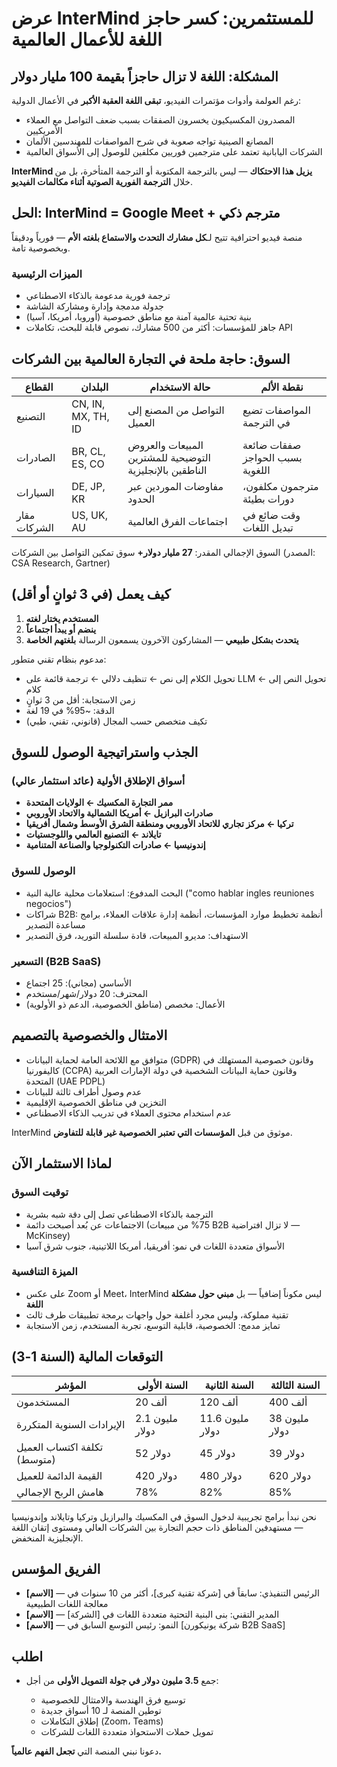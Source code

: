 # عرض InterMind للمستثمرين: كسر حاجز اللغة للأعمال العالمية <Badge type="warning" text="draft" />

## المشكلة: اللغة لا تزال حاجزاً بقيمة 100 مليار دولار

رغم العولمة وأدوات مؤتمرات الفيديو، **تبقى اللغة العقبة الأكبر** في الأعمال الدولية:

- المصدرون المكسيكيون يخسرون الصفقات بسبب ضعف التواصل مع العملاء الأمريكيين
- المصانع الصينية تواجه صعوبة في شرح المواصفات للمهندسين الألمان
- الشركات اليابانية تعتمد على مترجمين فوريين مكلفين للوصول إلى الأسواق العالمية

**InterMind يزيل هذا الاحتكاك** — ليس بالترجمة المكتوبة أو الترجمة المتأخرة، بل من خلال **الترجمة الفورية الصوتية أثناء مكالمات الفيديو**.

## الحل: InterMind = Google Meet + مترجم ذكي

منصة فيديو احترافية تتيح لـ**كل مشارك التحدث والاستماع بلغته الأم** — فورياً ودقيقاً وبخصوصية تامة.

### الميزات الرئيسية

- ترجمة فورية مدعومة بالذكاء الاصطناعي
- جدولة مدمجة وإدارة ومشاركة الشاشة
- بنية تحتية عالمية آمنة مع مناطق خصوصية (أوروبا، أمريكا، آسيا)
- جاهز للمؤسسات: أكثر من 500 مشارك، نصوص قابلة للبحث، تكاملات API

## السوق: حاجة ملحة في التجارة العالمية بين الشركات

| القطاع | البلدان | حالة الاستخدام | نقطة الألم |
| -------------- | ------------------ | ---------------------------------------- | ----------------------------------- |
| التصنيع | CN, IN, MX, TH, ID | التواصل من المصنع إلى العميل | المواصفات تضيع في الترجمة |
| الصادرات | BR, CL, ES, CO | المبيعات والعروض التوضيحية للمشترين الناطقين بالإنجليزية | صفقات ضائعة بسبب الحواجز اللغوية |
| السيارات | DE, JP, KR | مفاوضات الموردين عبر الحدود | مترجمون مكلفون، دورات بطيئة |
| مقار الشركات | US, UK, AU | اجتماعات الفرق العالمية | وقت ضائع في تبديل اللغات |

السوق الإجمالي المقدر: **27 مليار دولار+** سوق تمكين التواصل بين الشركات (المصدر: CSA Research, Gartner)

## كيف يعمل (في 3 ثوانٍ أو أقل)

1. **المستخدم يختار لغته**
2. **ينضم أو يبدأ اجتماعاً**
3. **يتحدث بشكل طبيعي** — المشاركون الآخرون يسمعون الرسالة **بلغتهم الخاصة**

مدعوم بنظام تقني متطور:

- تحويل الكلام إلى نص ← تنظيف دلالي ← ترجمة قائمة على LLM ← تحويل النص إلى كلام
- زمن الاستجابة: أقل من 3 ثوانٍ
- الدقة: ~95% في 19 لغة
- تكيف متخصص حسب المجال (قانوني، تقني، طبي)

## الجذب واستراتيجية الوصول للسوق

### أسواق الإطلاق الأولية (عائد استثمار عالي)

- **ممر التجارة المكسيك ← الولايات المتحدة**
- **صادرات البرازيل ← أمريكا الشمالية والاتحاد الأوروبي**
- **تركيا ← مركز تجاري للاتحاد الأوروبي ومنطقة الشرق الأوسط وشمال أفريقيا**
- **تايلاند ← التصنيع العالمي واللوجستيات**
- **إندونيسيا ← صادرات التكنولوجيا والصناعة المتنامية**

### الوصول للسوق

- البحث المدفوع: استعلامات محلية عالية النية ("como hablar ingles reuniones negocios")
- شراكات B2B: أنظمة تخطيط موارد المؤسسات، أنظمة إدارة علاقات العملاء، برامج مساعدة التصدير
- الاستهداف: مديرو المبيعات، قادة سلسلة التوريد، فرق التصدير

### التسعير (B2B SaaS)

- الأساسي (مجاني): 25 اجتماع
- المحترف: 20 دولار/شهر/مستخدم
- الأعمال: مخصص (مناطق الخصوصية، الدعم ذو الأولوية)

## الامتثال والخصوصية بالتصميم

- متوافق مع اللائحة العامة لحماية البيانات (GDPR) وقانون خصوصية المستهلك في كاليفورنيا (CCPA) وقانون حماية البيانات الشخصية في دولة الإمارات العربية المتحدة (UAE PDPL)
- عدم وصول أطراف ثالثة للبيانات
- التخزين في مناطق الخصوصية الإقليمية
- عدم استخدام محتوى العملاء في تدريب الذكاء الاصطناعي

InterMind موثوق من قبل **المؤسسات التي تعتبر الخصوصية غير قابلة للتفاوض**.

## لماذا الاستثمار الآن

### توقيت السوق

- الترجمة بالذكاء الاصطناعي تصل إلى دقة شبه بشرية
- الاجتماعات عن بُعد أصبحت دائمة (75% من مبيعات B2B لا تزال افتراضية — McKinsey)
- الأسواق متعددة اللغات في نمو: أفريقيا، أمريكا اللاتينية، جنوب شرق آسيا

### الميزة التنافسية

- على عكس Zoom أو Meet، InterMind ليس مكوناً إضافياً — بل **مبني حول مشكلة اللغة**
- تقنية مملوكة، وليس مجرد أغلفة حول واجهات برمجة تطبيقات طرف ثالث
- تمايز مدمج: الخصوصية، قابلية التوسع، تجربة المستخدم، زمن الاستجابة

## التوقعات المالية (السنة 1-3)

| المؤشر | السنة الأولى | السنة الثانية | السنة الثالثة |
| ------------ | ------ | ------- | ------ |
| المستخدمون | 20 ألف | 120 ألف | 400 ألف |
| الإيرادات السنوية المتكررة | 2.1 مليون دولار | 11.6 مليون دولار | 38 مليون دولار |
| تكلفة اكتساب العميل (متوسط) | 52 دولار | 45 دولار | 39 دولار |
| القيمة الدائمة للعميل | 420 دولار | 480 دولار | 620 دولار |
| هامش الربح الإجمالي | 78% | 82% | 85% |

نحن نبدأ برامج تجريبية لدخول السوق في المكسيك والبرازيل وتركيا وتايلاند وإندونيسيا — مستهدفين المناطق ذات حجم التجارة بين الشركات العالي ومستوى إتقان اللغة الإنجليزية المنخفض.

## الفريق المؤسس

- **\[الاسم]** — الرئيس التنفيذي: سابقاً في \[شركة تقنية كبرى]، أكثر من 10 سنوات في معالجة اللغات الطبيعية
- **\[الاسم]** — المدير التقني: بنى البنية التحتية متعددة اللغات في \[الشركة]
- **\[الاسم]** — النمو: رئيس التوسع السابق في \[شركة يونيكورن B2B SaaS]

## اطلب

- جمع **3.5 مليون دولار في جولة التمويل الأولى** من أجل:

  - توسيع فرق الهندسة والامتثال للخصوصية
  - توطين المنصة لـ 10 أسواق جديدة
  - إطلاق التكاملات (Zoom، Teams)
  - تمويل حملات الاستحواذ متعددة اللغات للشركات

دعونا نبني المنصة التي **تجعل الفهم عالمياً.**